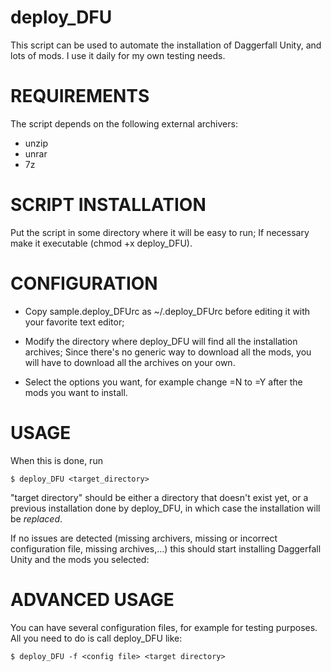 deploy_DFU
==========

This script can be used to automate the installation of Daggerfall Unity,
and lots of mods. I use it daily for my own testing needs.

REQUIREMENTS
============

The script depends on the following external archivers:

- unzip
- unrar
- 7z

SCRIPT INSTALLATION
===================

Put the script in some directory where it will be easy to run; If necessary
make it executable (chmod +x deploy_DFU).

CONFIGURATION
=============

- Copy sample.deploy_DFUrc as ~/.deploy_DFUrc before editing it with your
favorite text editor;

- Modify the directory where deploy_DFU will find all the installation
archives; Since there's no generic way to download all the mods, you will
have to download all the archives on your own.

- Select the options you want, for example change =N to =Y after the
mods you want to install.

USAGE
=====

When this is done, run

    $ deploy_DFU <target_directory>

"target directory" should be either a directory that doesn't exist
yet, or a previous installation done by deploy_DFU, in which case the
installation will be *replaced*.

If no issues are detected (missing archivers, missing or incorrect
configuration file, missing archives,...) this should start installing
Daggerfall Unity and the mods you selected:

ADVANCED USAGE
==============

You can have several configuration files, for example for testing
purposes. All you need to do is call deploy_DFU like:

    $ deploy_DFU -f <config file> <target directory>
